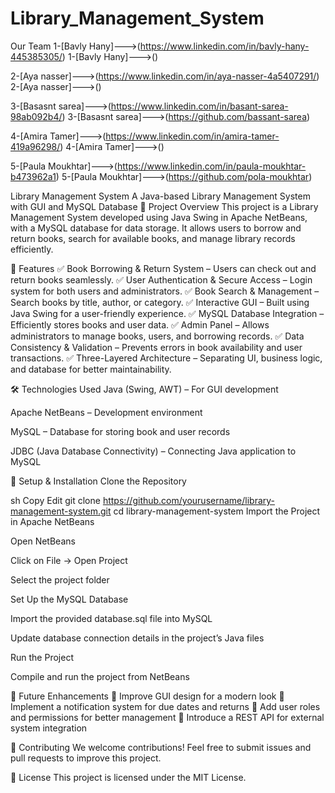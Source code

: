 # Library_Management_System

Our Team 
1-[Bavly Hany]--->(https://www.linkedin.com/in/bavly-hany-445385305/)
1-[Bavly Hany]--->()

2-[Aya nasser]--->(https://www.linkedin.com/in/aya-nasser-4a5407291/)
2-[Aya nasser]--->()

3-[Basasnt sarea]--->(https://www.linkedin.com/in/basant-sarea-98ab092b4/)
3-[Basasnt sarea]--->(https://github.com/bassant-sarea)

4-[Amira Tamer]--->(https://www.linkedin.com/in/amira-tamer-419a96298/)
4-[Amira Tamer]--->()

5-[Paula Moukhtar]--->(https://www.linkedin.com/in/paula-moukhtar-b473962a1)
5-[Paula Moukhtar]--->(https://github.com/pola-moukhtar)
 
 Library Management System
A Java-based Library Management System with GUI and MySQL Database
🚀 Project Overview
This project is a Library Management System developed using Java Swing in Apache NetBeans, with a MySQL database for data storage. It allows users to borrow and return books, search for available books, and manage library records efficiently.

🔹 Features
✅ Book Borrowing & Return System – Users can check out and return books seamlessly.
✅ User Authentication & Secure Access – Login system for both users and administrators.
✅ Book Search & Management – Search books by title, author, or category.
✅ Interactive GUI – Built using Java Swing for a user-friendly experience.
✅ MySQL Database Integration – Efficiently stores books and user data.
✅ Admin Panel – Allows administrators to manage books, users, and borrowing records.
✅ Data Consistency & Validation – Prevents errors in book availability and user transactions.
✅ Three-Layered Architecture – Separating UI, business logic, and database for better maintainability.

🛠 Technologies Used
Java (Swing, AWT) – For GUI development

Apache NetBeans – Development environment

MySQL – Database for storing book and user records

JDBC (Java Database Connectivity) – Connecting Java application to MySQL

📌 Setup & Installation
Clone the Repository

sh
Copy
Edit
git clone https://github.com/yourusername/library-management-system.git
cd library-management-system
Import the Project in Apache NetBeans

Open NetBeans

Click on File → Open Project

Select the project folder

Set Up the MySQL Database

Import the provided database.sql file into MySQL

Update database connection details in the project’s Java files

Run the Project

Compile and run the project from NetBeans

📌 Future Enhancements
🔹 Improve GUI design for a modern look
🔹 Implement a notification system for due dates and returns
🔹 Add user roles and permissions for better management
🔹 Introduce a REST API for external system integration

🤝 Contributing
We welcome contributions! Feel free to submit issues and pull requests to improve this project.

📜 License
This project is licensed under the MIT License.


